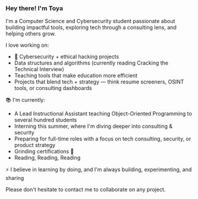 ### Hey there! I'm Toya

I'm a Computer Science and Cybersecurity student passionate about building impactful tools, exploring tech through a consulting lens, and helping others grow.

I love working on:
- 🔐 Cybersecurity + ethical hacking projects
- Data structures and algorithms (currently reading Cracking the Technical Interview)
- Teaching tools that make education more efficient 
- Projects that blend tech + strategy — think resume screeners, OSINT tools, or consulting dashboards

📚 I'm currently:
- A Lead Instructional Assistant teaching Object-Oriented Programming to several hundred students 
- Interning this summer, where I'm diving deeper into consulting & security
- Preparing for full-time roles with a focus on tech consulting, security, or product strategy
- Grinding certifications 💪
- Reading, Reading, Reading

⚡ I believe in learning by doing, and I'm always building, experimenting, and sharing

Please don't hesitate to contact me to collaborate on any project.
